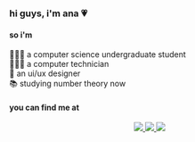 <h3> hi guys, i'm ana 💗</h3>
<h4 > so i'm </h4>
<p align="left">
    👩🏻‍💻 a computer science undergraduate student <br>
    👩🏻‍🎓 a computer technician <br>
    📱 an ui/ux designer <br>
    📚 studying number theory now
</p>

<h4 >you can find me at</h4>

<div align="center">

<a href="mailto:anacarlarosa@alunos.utfpr.edu.br" target="_blank">
 <img src="https://img.shields.io/badge/-Gmail-c14438?style=for-the-badge&logo=Gmail&logoColor=white/">
 </a>

<a href="https://www.linkedin.com/in/ana-carla-quallio-rosa/" alt="LinkedIn" target="_blank">
 <img src="https://img.shields.io/badge/LinkedIn-0077B5?style=for-the-badge&logo=linkedin&logoColor=white/">
 </a>
 
 <a href="https://www.instagram.com/anacarlaquallio" alt="Instagram" target="_blank">
  <img src="https://img.shields.io/badge/-Instagram-DF0174?style=for-the-badge&labelColor=DF0174&logo=instagram&logoColor=white&link=https://www.instagram.com/anacarlaquallio">
</a>

</div>
